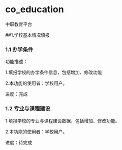 # co_education
中职教育平台

##1.学校基本情况填报
### 1.1 办学条件 
功能描述：

1.填报学校的办学条件信息，包括增加、修改功能

2.本功能的使用者：学校用户。

进度：完成

### 1.2	专业与课程建设 

1.填报学校的专业与课程建设数据，包括增加、修改功能。

2.本功能的使用者：学校用户。

进度：待完成





